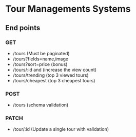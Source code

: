 # Tour Managements Systems

## End points

### GET

- /tours (Must be paginated)
- /tours?fields=name,image
- /tours?sort=price (bonus)
- /tours/:id and (increase the view count)
- /tours/trending (top 3 viewed tours)
- /tours/cheapest (top 3 cheapest tours)

### POST

- /tours (schema validation)

### PATCH

- /tour/:id (Update a single tour with validation)
